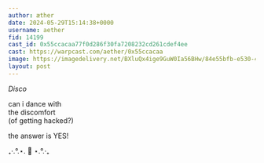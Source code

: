 ```yaml
---
author: æther
date: 2024-05-29T15:14:38+0000
username: aether
fid: 14199
cast_id: 0x55ccacaa77f0d286f30fa7208232cd261cdef4ee
cast: https://warpcast.com/aether/0x55ccacaa
image: https://imagedelivery.net/BXluQx4ige9GuW0Ia56BHw/84e55bfb-e530-4654-bc64-a49785828400/original
layout: post
---
```

*Disco*   
  
can i dance with   
the discomfort   
(of getting hacked?)  
  
the answer is YES!   
  
₊‧.°.⋆. 🪩 ⋆.°.‧₊  

<img src='https://imagedelivery.net/BXluQx4ige9GuW0Ia56BHw/84e55bfb-e530-4654-bc64-a49785828400/original' alt='' referrerpolicy='no-referrer'/>